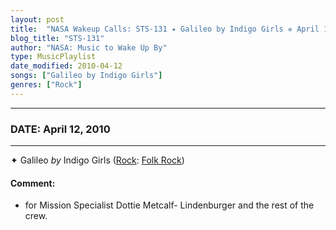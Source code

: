```yaml
---
layout: post
title:  "NASA Wakeup Calls: STS-131 ✦ Galileo by Indigo Girls ✵ April 12, 2010"
blog_title: "STS-131"
author: "NASA: Music to Wake Up By"
type: MusicPlaylist
date_modified: 2010-04-12
songs: ["Galileo by Indigo Girls"]
genres: ["Rock"]
---
```


----
### DATE: April 12, 2010
----
✦ Galileo *by* Indigo Girls ([Rock](https://www.discogs.com/genre/Rock): [Folk Rock](https://www.discogs.com/style/Folk%20Rock)) <a target="blank_" href="https://www.discogs.com/Indigo-Girls-Galileo/release/2239964">
    <i class="fas fa-compact-disc"
       title="Discogs entry for this song"
       alt="Discogs entry for this song"
       style="font-size: 1.1em;"></i></a>
    

#### Comment:
* for Mission Specialist Dottie Metcalf- Lindenburger and the rest of the crew.



<br/>
<center>
	<a target="_blank"
	   href="https://twitter.com/intent/tweet?hashtags=Space,NASA,Playlist,NASAWakeupCalls,SpaceProgram&text=🚀 {{ page.author}}, '{{ page.songs.first }}' {{ page.title }}, {{ page.date | date: '%B %d, %Y' }}, {{ site.url }}{{ page.url }}&via=nasawakeupcalls"><i class="fab fa-twitter" title="Tweet this page" alt="Tweet this page" style="font-size: 1.3em;"></i></a>
	&nbsp; 	<i class="fas fa-user-astronaut" style="font-size: 1.5em;"></i> &nbsp;
    <a id="custom_amazon_link"
       type="amzn" search="#"
       category="popular music">
    <i class="fab fa-amazon" style="font-size: 1.3em;"></i></a>
</center>

<!-- Randomly resolve an individual entry from a song array -->
<script src="/assets/javascript/seedrandom.min.js"></script>
<script>
  var wake_me_up = ["Galileo by Indigo Girls"];
  var prng = new Math.seedrandom();
  function randomSong() {
    song = wake_me_up[Math.floor(Math.random() * wake_me_up.length)];
    var amazon_link = document.getElementById("custom_amazon_link");
    amazon_link.setAttribute("search", song);
  }
  window.onload = randomSong();
</script>
